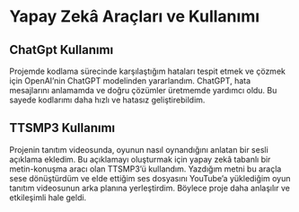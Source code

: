 # Yapay Zekâ Araçları ve Kullanımı

## ChatGpt Kullanımı 

Projemde kodlama sürecinde karşılaştığım hataları tespit etmek ve çözmek için OpenAI’nin ChatGPT modelinden yararlandım. ChatGPT, hata mesajlarını anlamamda ve doğru çözümler üretmemde yardımcı oldu. Bu sayede kodlarımı daha hızlı ve hatasız geliştirebildim.

## TTSMP3 Kullanımı

Projenin tanıtım videosunda, oyunun nasıl oynandığını anlatan bir sesli açıklama ekledim. Bu açıklamayı oluşturmak için yapay zekâ tabanlı bir metin-konuşma aracı olan TTSMP3’ü kullandım. Yazdığım metni bu araçla sese dönüştürdüm ve elde ettiğim ses dosyasını YouTube’a yüklediğim oyun tanıtım videosunun arka planına yerleştirdim. Böylece proje daha anlaşılır ve etkileşimli hale geldi.





